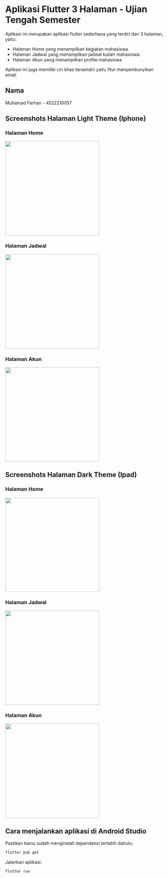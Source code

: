# Aplikasi Flutter 3 Halaman - Ujian Tengah Semester

Aplikasi ini merupakan aplikasi flutter sederhana yang terdiri dari 3 halaman, yaitu:
- Halaman Home yang menampilkan kegiatan mahasiswa.
- Halaman Jadwal yang menampilkan jadwal kuliah mahasiswa.
- Halaman Akun yang menampilkan profile mahasiswa

Aplikasi ini juga memiliki ciri khas tersendiri yaitu fitur menyembunyikan email

## Nama
Muhamad Farhan - 4522210057

## Screenshots Halaman Light Theme (Iphone)

### Halaman Home 
<img src="screenshots/Home Light Theme.png" width="300">

### Halaman Jadwal 
<img src="screenshots/Jadwal Light Theme.png" width="300">

### Halaman Akun 
<img src="screenshots/Akun Light Theme.png" width="300">

## Screenshots Halaman Dark Theme (Ipad)

### Halaman Home 
<img src="screenshots/Home Dark Theme.png" width="300">

### Halaman Jadwal 
<img src="screenshots/Jadwal Dark Theme.png" width="300">

### Halaman Akun 
<img src="screenshots/Akun Dark Theme.png" width="300">

## Cara menjalankan aplikasi di Android Studio
Pastikan kamu sudah menginstall dependensi terlebih dahulu:

```bash
flutter pub get
```

Jalankan aplikasi:

```bash
flutter run
```
